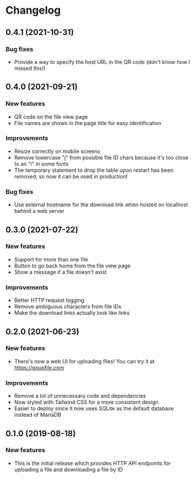 # Changelog

## 0.4.1 (2021-10-31)

### Bug fixes
- Provide a way to specify the host URL in the QR code (don't know how I missed
  this!)

## 0.4.0 (2021-09-21)

### New features
- QR code on the file view page
- File names are shown in the page title for easy identification

### Improvements
- Resize correctly on mobile screens
- Remove lowercase "j" from possible file ID chars because it's too close to an
  "i" in some fonts
- The temporary statement to drop the table upon restart has been removed, so
  now it can be used in production!

### Bug fixes
- Use external hostname for the download link when hosted on localhost behind
  a web server

## 0.3.0 (2021-07-22)

### New features
- Support for more than one file
- Button to go back home from the file view page
- Show a message if a file doesn't exist

### Improvements
- Better HTTP request logging
- Remove ambiguous characters from file IDs
- Make the download links actually look like links

## 0.2.0 (2021-06-23)

### New features
- There's now a web UI for uploading files! You can try it at https://goupfile.com

### Improvements
- Remove a lot of unnecessary code and dependencies
- Now styled with Tailwind CSS for a more consistent design
- Easier to deploy since it now uses SQLite as the default database instead of MariaDB

## 0.1.0 (2019-08-18)

### New features
- This is the initial release which provides HTTP API endpoints for uploading
  a file and downloading a file by ID
